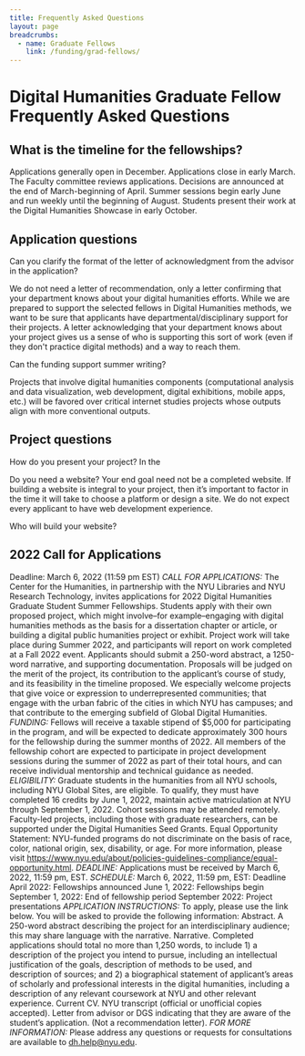 ```yaml
---
title: Frequently Asked Questions
layout: page
breadcrumbs:
  - name: Graduate Fellows
    link: /funding/grad-fellows/
---
```


# Digital Humanities Graduate Fellow Frequently Asked Questions

## What is the timeline for the fellowships?
Applications generally open in December.
Applications close in early March.
The Faculty committee reviews applications.
Decisions are announced at the end of March-beginning of April.
Summer sessions begin early June and run weekly until the beginning of August.
Students present their work at the Digital Humanities Showcase in early October.

## Application questions

Can you clarify the format of the letter of acknowledgment from the advisor in the application?

We do not need a letter of recommendation, only a letter confirming that your department knows about your digital humanities efforts. While we are prepared to support the selected fellows in Digital Humanities methods, we want to be sure that applicants have departmental/disciplinary support for their projects. A letter acknowledging that your department knows about your project gives us a sense of who is supporting this sort of work (even if they don't practice digital methods) and a way to reach them.

Can the funding support summer writing?

Projects that involve digital humanities components (computational analysis and data visualization, web development, digital exhibitions, mobile apps, etc.) will be favored over critical internet studies projects whose outputs align with more conventional outputs.

## Project questions

How do you present your project?
In the 

Do you need a website?
Your end goal need not be a completed website. If building a website is integral to your project, then it’s important to factor in the time it will take to choose a platform or design a site. We do not expect every applicant to have web development experience.

Who will build your website?


## 2022 Call for Applications

Deadline: March 6, 2022 (11:59 pm EST)
*CALL FOR APPLICATIONS:* The Center for the Humanities, in partnership with the NYU Libraries and NYU Research Technology, invites applications for 2022 Digital Humanities Graduate Student Summer Fellowships. Students apply with their own proposed project, which might involve–for example–engaging with digital humanities methods as the basis for a dissertation chapter or article, or building a digital public humanities project or exhibit. Project work will take place during Summer 2022, and participants will report on work completed at a Fall 2022 event.
Applicants should submit a 250-word abstract, a 1250-word narrative, and supporting documentation. Proposals will be judged on the merit of the project, its contribution to the applicant’s course of study, and its feasibility in the timeline proposed. We especially welcome projects that give voice or expression to underrepresented communities; that engage with the urban fabric of the cities in which NYU has campuses; and that contribute to the emerging subfield of Global Digital Humanities.
*FUNDING:* Fellows will receive a taxable stipend of $5,000 for participating in the program, and will be expected to dedicate approximately 300 hours for the fellowship during the summer months of 2022. All members of the fellowship cohort are expected to participate in project development sessions during the summer of 2022 as part of their total hours, and can receive individual mentorship and technical guidance as needed.
*ELIGIBILITY:* Graduate students in the humanities from all NYU schools, including NYU Global Sites, are eligible. To qualify, they must have completed 16 credits by June 1, 2022, maintain active matriculation at NYU through September 1, 2022. Cohort sessions may be attended remotely. Faculty-led projects, including those with graduate researchers, can be supported under the Digital Humanities Seed Grants.
Equal Opportunity Statement: NYU-funded programs do not discriminate on the basis of race, color, national origin, sex, disability, or age. For more information, please visit https://www.nyu.edu/about/policies-guidelines-compliance/equal-opportunity.html.
*DEADLINE:* Applications must be received by March 6, 2022, 11:59 pm, EST.
*SCHEDULE:*
March 6, 2022, 11:59 pm, EST: Deadline
April 2022: Fellowships announced
June 1, 2022: Fellowships begin
September 1, 2022: End of fellowship period
September 2022: Project presentations
*APPLICATION INSTRUCTIONS:* To apply, please use the link below. You will be asked to provide the following information:
Abstract. A 250-word abstract describing the project for an interdisciplinary audience; this may share language with the narrative.
Narrative. Completed applications should total no more than 1,250 words, to include 1) a description of the project you intend to pursue, including an intellectual justification of the goals, description of methods to be used, and description of sources; and 2) a biographical statement of applicant’s areas of scholarly and professional interests in the digital humanities, including a description of any relevant coursework at NYU and other relevant experience.
Current CV.
NYU transcript (official or unofficial copies accepted).
Letter from advisor or DGS indicating that they are aware of the student’s application. (Not a recommendation letter).
*FOR MORE INFORMATION:* Please address any questions or requests for consultations are available to dh.help@nyu.edu.


